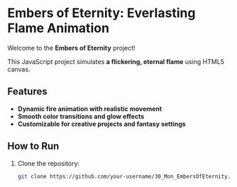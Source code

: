 # Embers of Eternity: Everlasting Flame Animation

Welcome to the **Embers of Eternity** project!

This JavaScript project simulates **a flickering, eternal flame** using HTML5 canvas.

## Features
- **Dynamic fire animation with realistic movement**
- **Smooth color transitions and glow effects**
- **Customizable for creative projects and fantasy settings**

## How to Run

1. Clone the repository:
   ```bash
   git clone https://github.com/your-username/30_Mon_EmbersOfEternity.git
